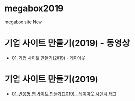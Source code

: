 # megabox2019
megabox site New


<h1>기업 사이트 만들기(2019) - 동영상</h1>
<ul>
  <li><a href="https://wtss.tistory.com/204">01. 기업 사이트 만들기(2019) - 레이아웃</a></li>

</ul>





<h1>기업 사이트 만들기(2019)</h1>
<ul>
  <li><a href="https://wtss.tistory.com/204">01. 반응형 웹 사이트 만들기(2019) - 레이아웃 시멘틱 태그</a></li>
</ul>
